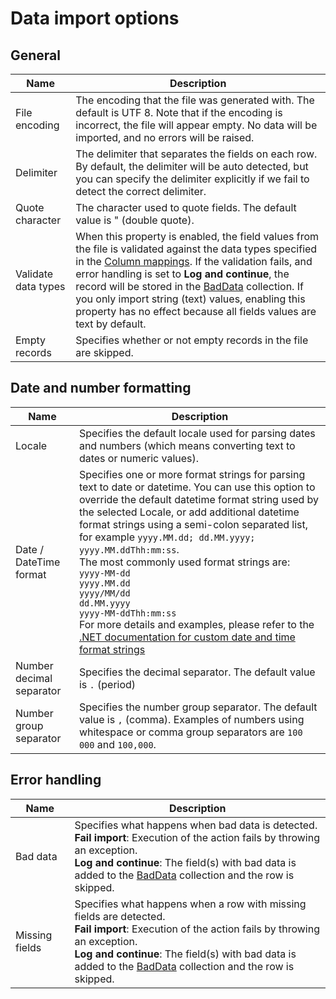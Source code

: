# Data import options

## General

| Name                  | Description                                                          |
|-----------------------|----------------------------------------------------------------------|
| File encoding         | The encoding that the file was generated with. The default is UTF 8. Note that if the encoding is incorrect, the file will appear empty. No data will be imported, and no errors will be raised.  |
| Delimiter             | The delimiter that separates the fields on each row. By default, the delimiter will be auto detected, but you can specify the delimiter explicitly if we fail to detect the correct delimiter.  |
| Quote character       | The character used to quote fields. The default value is " (double quote).   |
| Validate data types   | When this property is enabled, the field values from the file is validated against the data types specified in the [Column mappings](column-mapping.md). If the validation fails, and error handling is set to **Log and continue**, the record will be stored in the [BadData](../bad-data.md) collection. If you only import string (text) values, enabling this property has no effect because all fields values are text by default. |
| Empty records         | Specifies whether or not empty records in the file are skipped.      |

## Date and number formatting
| Name                  | Description                                                          |
|-----------------------|----------------------------------------------------------------------|
| Locale                | Specifies the default locale used for parsing dates and numbers (which means converting text to dates or numeric values). |
| Date / DateTime format | Specifies one or more format strings for parsing text to date or datetime. You can use this option to override the default datetime format string used by the selected Locale, or add additional datetime format strings using a semi-colon separated list, for example `yyyy.MM.dd; dd.MM.yyyy; yyyy.MM.ddThh:mm:ss`. <br/> The most commonly used format strings are: <br/> `yyyy-MM-dd`<br/>`yyyy.MM.dd`<br/> `yyyy/MM/dd` <br/> `dd.MM.yyyy`<br/>`yyyy-MM-ddThh:mm:ss` <br/>For more details and examples, please refer to the [.NET documentation for custom date and time format strings](https://learn.microsoft.com/en-us/dotnet/standard/base-types/custom-date-and-time-format-strings)  |
| Number decimal separator | Specifies the decimal separator. The default value is `.` (period) |
| Number group separator   | Specifies the number group separator. The default value is `,` (comma). Examples of numbers using whitespace or comma group separators are `100 000` and `100,000`.  |

## Error handling

| Name                  | Description                                             |
|-----------------------|---------------------------------------------------------|
| Bad data              | Specifies what happens when bad data is detected. <br/> **Fail import**: Execution of the action fails by throwing an exception. <br/>  **Log and continue**: The field(s) with bad data is added to the [BadData](../bad-data.md) collection and the row is skipped.  |
| Missing fields        | Specifies what happens when a row with missing fields are detected. <br/> **Fail import**: Execution of the action fails by throwing an exception. <br/>  **Log and continue**: The field(s) with bad data is added to the [BadData](../bad-data.md) collection and the row is skipped.  |